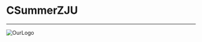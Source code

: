 # CSummerZJU 

---

![OurLogo](https://github.com/SummerZJU/CSummerZJU/blob/master/DSV.png "Data Structure Visualization")
